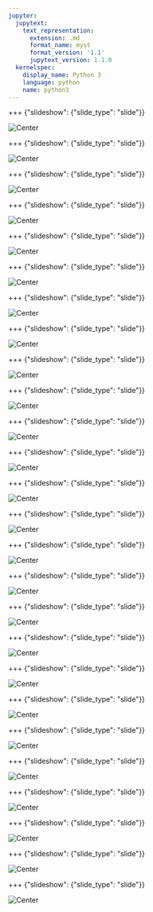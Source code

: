 ```yaml
---
jupyter:
  jupytext:
    text_representation:
      extension: .md
      format_name: myst
      format_version: '1.1'
      jupytext_version: 1.1.0
  kernelspec:
    display_name: Python 3
    language: python
    name: python3
---
```


+++ {"slideshow": {"slide_type": "slide"}}

![Center](https://github.com/IBMDeveloperMEA/Rapid-Machine-Learning-Development-using-Low-Code-Applications/blob/main/images/slide_images/Slide1.png?raw=true)

+++ {"slideshow": {"slide_type": "slide"}}

![Center](https://github.com/IBMDeveloperMEA/Rapid-Machine-Learning-Development-using-Low-Code-Applications/blob/main/images/slide_images/Slide2.png?raw=true)

+++ {"slideshow": {"slide_type": "slide"}}

![Center](https://github.com/IBMDeveloperMEA/Rapid-Machine-Learning-Development-using-Low-Code-Applications/blob/main/images/slide_images/Slide3.png?raw=true)

+++ {"slideshow": {"slide_type": "slide"}}

![Center](https://github.com/IBMDeveloperMEA/Rapid-Machine-Learning-Development-using-Low-Code-Applications/blob/main/images/slide_images/Slide4.png?raw=true)

+++ {"slideshow": {"slide_type": "slide"}}

![Center](https://github.com/IBMDeveloperMEA/Rapid-Machine-Learning-Development-using-Low-Code-Applications/blob/main/images/slide_images/Slide5.png?raw=true)

+++ {"slideshow": {"slide_type": "slide"}}

![Center](https://github.com/IBMDeveloperMEA/Rapid-Machine-Learning-Development-using-Low-Code-Applications/blob/main/images/slide_images/Slide6.png?raw=true)

+++ {"slideshow": {"slide_type": "slide"}}

![Center](https://github.com/IBMDeveloperMEA/Rapid-Machine-Learning-Development-using-Low-Code-Applications/blob/main/images/slide_images/Slide7.png?raw=true)

+++ {"slideshow": {"slide_type": "slide"}}

![Center](https://github.com/IBMDeveloperMEA/Rapid-Machine-Learning-Development-using-Low-Code-Applications/blob/main/images/slide_images/Slide8.png?raw=true)

+++ {"slideshow": {"slide_type": "slide"}}

![Center](https://github.com/IBMDeveloperMEA/Rapid-Machine-Learning-Development-using-Low-Code-Applications/blob/main/images/slide_images/Slide9.png?raw=true)

+++ {"slideshow": {"slide_type": "slide"}}

![Center](https://github.com/IBMDeveloperMEA/Rapid-Machine-Learning-Development-using-Low-Code-Applications/blob/main/images/slide_images/Slide10.png?raw=true)

+++ {"slideshow": {"slide_type": "slide"}}

![Center](https://github.com/IBMDeveloperMEA/Rapid-Machine-Learning-Development-using-Low-Code-Applications/blob/main/images/slide_images/Slide11.png?raw=true)

+++ {"slideshow": {"slide_type": "slide"}}

![Center](https://github.com/IBMDeveloperMEA/Rapid-Machine-Learning-Development-using-Low-Code-Applications/blob/main/images/slide_images/Slide12.png?raw=true)

+++ {"slideshow": {"slide_type": "slide"}}

![Center](https://github.com/IBMDeveloperMEA/Rapid-Machine-Learning-Development-using-Low-Code-Applications/blob/main/images/slide_images/Slide13.png?raw=true)

+++ {"slideshow": {"slide_type": "slide"}}

![Center](https://github.com/IBMDeveloperMEA/Rapid-Machine-Learning-Development-using-Low-Code-Applications/blob/main/images/slide_images/Slide14.png?raw=true)

+++ {"slideshow": {"slide_type": "slide"}}

![Center](https://github.com/IBMDeveloperMEA/Rapid-Machine-Learning-Development-using-Low-Code-Applications/blob/main/images/slide_images/Slide15.png?raw=true)

+++ {"slideshow": {"slide_type": "slide"}}

![Center](https://github.com/IBMDeveloperMEA/Rapid-Machine-Learning-Development-using-Low-Code-Applications/blob/main/images/slide_images/Slide16.png?raw=true)

+++ {"slideshow": {"slide_type": "slide"}}

![Center](https://github.com/IBMDeveloperMEA/Rapid-Machine-Learning-Development-using-Low-Code-Applications/blob/main/images/slide_images/Slide17.png?raw=true)

+++ {"slideshow": {"slide_type": "slide"}}

![Center](https://github.com/IBMDeveloperMEA/Rapid-Machine-Learning-Development-using-Low-Code-Applications/blob/main/images/slide_images/Slide18.png?raw=true)

+++ {"slideshow": {"slide_type": "slide"}}

![Center](https://github.com/IBMDeveloperMEA/Rapid-Machine-Learning-Development-using-Low-Code-Applications/blob/main/images/slide_images/Slide19.png?raw=true)

+++ {"slideshow": {"slide_type": "slide"}}

![Center](https://github.com/IBMDeveloperMEA/Rapid-Machine-Learning-Development-using-Low-Code-Applications/blob/main/images/slide_images/Slide20.png?raw=true)

+++ {"slideshow": {"slide_type": "slide"}}

![Center](https://github.com/IBMDeveloperMEA/Rapid-Machine-Learning-Development-using-Low-Code-Applications/blob/main/images/slide_images/Slide21.png?raw=true)

+++ {"slideshow": {"slide_type": "slide"}}

![Center](https://github.com/IBMDeveloperMEA/Rapid-Machine-Learning-Development-using-Low-Code-Applications/blob/main/images/slide_images/Slide22.png?raw=true)

+++ {"slideshow": {"slide_type": "slide"}}

![Center](https://github.com/IBMDeveloperMEA/Rapid-Machine-Learning-Development-using-Low-Code-Applications/blob/main/images/slide_images/Slide23.png?raw=true)

+++ {"slideshow": {"slide_type": "slide"}}

![Center](https://github.com/IBMDeveloperMEA/Rapid-Machine-Learning-Development-using-Low-Code-Applications/blob/main/images/slide_images/Slide24.png?raw=true)

+++ {"slideshow": {"slide_type": "slide"}}

![Center](https://github.com/IBMDeveloperMEA/Rapid-Machine-Learning-Development-using-Low-Code-Applications/blob/main/images/slide_images/Slide25.png?raw=true)

+++ {"slideshow": {"slide_type": "slide"}}

![Center](https://github.com/IBMDeveloperMEA/Rapid-Machine-Learning-Development-using-Low-Code-Applications/blob/main/images/slide_images/Slide26.png?raw=true)
